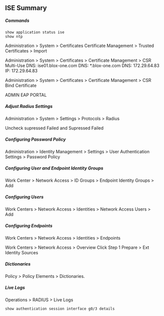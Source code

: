 ## ISE Summary

##### Commands
```
show application status ise
show ntp
```

Administration > System > Certificates
Certificate Management > Trusted Certificates > Import

Administration > System > Certificates > Certificate Management > CSR
Multi-Use
DNS: ise01.blox-one.com
DNS: *.blox-one.com
DNS: 172.29.64.83
IP: 172.29.64.83


Administration > System > Certificates > Certificate Management > CSR
Bind Certificate

ADMIN
EAP
PORTAL

##### Adjust Radius Settings

Administration > System > Settings > Protocols > Radius

Uncheck supressed Failed and Supressed Failed


##### Configuring Password Policy
Administration > Identity Management > Settings > User Authentication Settings > Password Policy

##### Configuring User and Endpoint Identity Groups
Work Center > Network Access > ID Groups > Endpoint Identity Groups > Add 

##### Configuring Users
Work Centers > Network Access > Identities > Network Access Users > Add


##### Configuring Endpoints

Work Centers > Network Access > Identities > Endpoints 


Work Centers > Network Access > Overview
Click Step 1 Prepare > Ext Identity Sources


##### Dictionaries
Policy > Policy Elements > Dictionaries.



##### Live Logs
Operations > RADIUS > Live Logs

```
show authentication session interface g0/3 details
```
